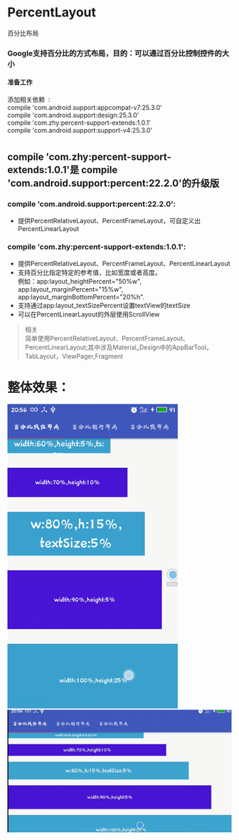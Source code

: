 # PercentLayout
百分比布局
### Google支持百分比的方式布局，目的：可以通过百分比控制控件的大小
#### 准备工作
 添加相关依赖  :<br>
    compile 'com.android.support:appcompat-v7:25.3.0'<br>
    compile 'com.android.support:design:25.3.0'<br>
    compile 'com.zhy:percent-support-extends:1.0.1'<br>
    compile 'com.android.support:support-v4:25.3.0'<br>
#
## compile 'com.zhy:percent-support-extends:1.0.1'是 compile 'com.android.support:percent:22.2.0'的升级版<br>
### compile 'com.android.support:percent:22.2.0':<br>
* 提供PercentRelativeLayout、PercentFrameLayout，可自定义出PercentLinearLayout<br>
### compile 'com.zhy:percent-support-extends:1.0.1':<br>
* 提供PercentRelativeLayout、PercentFrameLayout、PercentLinearLayout<br>
* 支持百分比指定特定的参考值，比如宽度或者高度。<br>
例如：app:layout_heightPercent="50%w", app:layout_marginPercent="15%w", app:layout_marginBottomPercent="20%h".<br>
* 支持通过app:layout_textSizePercent设置textView的textSize<br>
* 可以在PercentLinearLayout的外层使用ScrollView<br>
>相关<br>
简单使用PercentRelativeLayout、PercentFrameLayout、PercentLinearLayout;其中涉及Material_Design中的AppBarTool，TabLayout，ViewPager,Fragment<br>
# 整体效果：
![img](https://github.com/ljrRookie/PercentLayout/blob/master/git/gif1.gif)<br>
![img](https://github.com/ljrRookie/PercentLayout/blob/master/git/GIF2.gif)<br>
